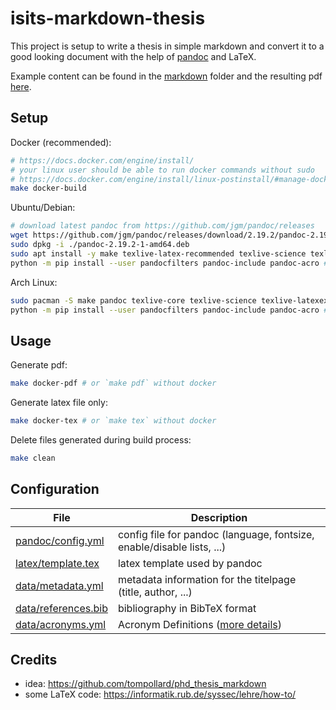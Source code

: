 # isits-markdown-thesis

This project is setup to write a thesis in simple markdown and convert it to a good looking document with the help of [pandoc](https://github.com/jgm/pandoc) and LaTeX.

Example content can be found in the [markdown](./markdown/) folder and the resulting pdf [here](./thesis.pdf).

## Setup

Docker (recommended):
```bash
# https://docs.docker.com/engine/install/
# your linux user should be able to run docker commands without sudo 
# https://docs.docker.com/engine/install/linux-postinstall/#manage-docker-as-a-non-root-user
make docker-build
```

Ubuntu/Debian:
```bash
# download latest pandoc from https://github.com/jgm/pandoc/releases
wget https://github.com/jgm/pandoc/releases/download/2.19.2/pandoc-2.19.2-1-amd64.deb
sudo dpkg -i ./pandoc-2.19.2-1-amd64.deb
sudo apt install -y make texlive-latex-recommended texlive-science texlive-latex-extra texlive-lang-german latexmk biber python3-pip python-is-python3
python -m pip install --user pandocfilters pandoc-include pandoc-acro # make sure ~/.local/bin/ is in your path
```

Arch Linux: 
```bash
sudo pacman -S make pandoc texlive-core texlive-science texlive-latexextra biber python-pip
python -m pip install --user pandocfilters pandoc-include pandoc-acro # make sure ~/.local/bin/ is in your path
```

## Usage
Generate pdf:
```bash
make docker-pdf # or `make pdf` without docker
```

Generate latex file only:
```bash
make docker-tex # or `make tex` without docker
```

Delete files generated during build process:
```bash
make clean
```

## Configuration

| File                                       | Description                                                                 |
| ------------------------------------------ | --------------------------------------------------------------------------- |
| [pandoc/config.yml](pandoc/config.yml)     | config file for pandoc (language, fontsize, enable/disable lists, ...)      |
| [latex/template.tex](latex/template.tex)   | latex template used by pandoc                                               | 
| [data/metadata.yml](data/metadata.yml)     | metadata information for the titelpage (title, author, ...)                 |
| [data/references.bib](data/references.bib) | bibliography in BibTeX format                                               |
| [data/acronyms.yml](data/acronyms.yml)     | Acronym Definitions ([more details](https://pypi.org/project/pandoc-acro/)) |

## Credits

- idea: https://github.com/tompollard/phd_thesis_markdown
- some LaTeX code: https://informatik.rub.de/syssec/lehre/how-to/

